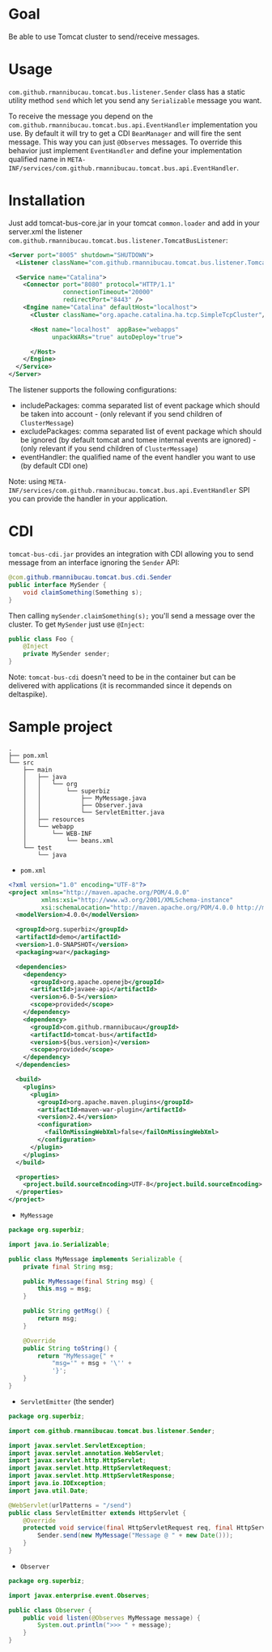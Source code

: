 # Goal

Be able to use Tomcat cluster to send/receive messages.

# Usage

`com.github.rmannibucau.tomcat.bus.listener.Sender` class has a static utility method `send`
which let you send any `Serializable` message you want.

To receive the message you depend on the `com.github.rmannibucau.tomcat.bus.api.EventHandler`
implementation you use. By default it will try to get a CDI `BeanManager` and will fire the sent message.
This way you can just `@Observes` messages. To override this behavior just implement `EventHandler`
and define your implementation qualified name in `META-INF/services/com.github.rmannibucau.tomcat.bus.api.EventHandler`.

# Installation

Just add tomcat-bus-core.jar in your tomcat `common.loader` and add in your server.xml the listener
`com.github.rmannibucau.tomcat.bus.listener.TomcatBusListener`:

```xml
<Server port="8005" shutdown="SHUTDOWN">
  <Listener className="com.github.rmannibucau.tomcat.bus.listener.TomcatBusListener" />

  <Service name="Catalina">
    <Connector port="8080" protocol="HTTP/1.1"
               connectionTimeout="20000"
               redirectPort="8443" />
    <Engine name="Catalina" defaultHost="localhost">
      <Cluster className="org.apache.catalina.ha.tcp.SimpleTcpCluster"/>

      <Host name="localhost"  appBase="webapps"
            unpackWARs="true" autoDeploy="true">

      </Host>
    </Engine>
  </Service>
</Server>

```

The listener supports the following configurations:

* includePackages: comma separated list of event package which should be taken into account - (only relevant if you send children of `ClusterMessage`)
* excludePackages: comma separated list of event package which should be ignored (by default tomcat and tomee internal events are ignored) - (only relevant if you send children of `ClusterMessage`)
* eventHandler: the qualified name of the event handler you want to use (by default CDI one)

Note: using `META-INF/services/com.github.rmannibucau.tomcat.bus.api.EventHandler` SPI you can provide the handler in your application.

# CDI

`tomcat-bus-cdi.jar` provides an integration with CDI allowing you to send message from an interface ignoring the `Sender` API:

```java
@com.github.rmannibucau.tomcat.bus.cdi.Sender
public interface MySender {
    void claimSomething(Something s);
}
```

Then calling `mySender.claimSomething(s);` you'll send a message over the cluster. To get `MySender`
just use `@Inject`:

```java
public class Foo {
    @Inject
    private MySender sender;
}
```

Note: `tomcat-bus-cdi` doesn't need to be in the container but can be delivered with applications (it is recommanded since it depends on deltaspike).

# Sample project

```
.
├── pom.xml
└── src
    ├── main
    │   ├── java
    │   │   └── org
    │   │       └── superbiz
    │   │           ├── MyMessage.java
    │   │           ├── Observer.java
    │   │           └── ServletEmitter.java
    │   ├── resources
    │   └── webapp
    │       └── WEB-INF
    │           └── beans.xml
    └── test
        └── java
```

* `pom.xml`

```xml
<?xml version="1.0" encoding="UTF-8"?>
<project xmlns="http://maven.apache.org/POM/4.0.0"
         xmlns:xsi="http://www.w3.org/2001/XMLSchema-instance"
         xsi:schemaLocation="http://maven.apache.org/POM/4.0.0 http://maven.apache.org/xsd/maven-4.0.0.xsd">
  <modelVersion>4.0.0</modelVersion>

  <groupId>org.superbiz</groupId>
  <artifactId>demo</artifactId>
  <version>1.0-SNAPSHOT</version>
  <packaging>war</packaging>

  <dependencies>
    <dependency>
      <groupId>org.apache.openejb</groupId>
      <artifactId>javaee-api</artifactId>
      <version>6.0-5</version>
      <scope>provided</scope>
    </dependency>
    <dependency>
      <groupId>com.github.rmannibucau</groupId>
      <artifactId>tomcat-bus</artifactId>
      <version>${bus.version}</version>
      <scope>provided</scope>
    </dependency>
  </dependencies>

  <build>
    <plugins>
      <plugin>
        <groupId>org.apache.maven.plugins</groupId>
        <artifactId>maven-war-plugin</artifactId>
        <version>2.4</version>
        <configuration>
          <failOnMissingWebXml>false</failOnMissingWebXml>
        </configuration>
      </plugin>
    </plugins>
  </build>

  <properties>
    <project.build.sourceEncoding>UTF-8</project.build.sourceEncoding>
  </properties>
</project>
```

* `MyMessage`

```java
package org.superbiz;

import java.io.Serializable;

public class MyMessage implements Serializable {
    private final String msg;

    public MyMessage(final String msg) {
        this.msg = msg;
    }

    public String getMsg() {
        return msg;
    }

    @Override
    public String toString() {
        return "MyMessage{" +
            "msg='" + msg + '\'' +
            '}';
    }
}

```

* `ServletEmitter` (the sender)

```java
package org.superbiz;

import com.github.rmannibucau.tomcat.bus.listener.Sender;

import javax.servlet.ServletException;
import javax.servlet.annotation.WebServlet;
import javax.servlet.http.HttpServlet;
import javax.servlet.http.HttpServletRequest;
import javax.servlet.http.HttpServletResponse;
import java.io.IOException;
import java.util.Date;

@WebServlet(urlPatterns = "/send")
public class ServletEmitter extends HttpServlet {
    @Override
    protected void service(final HttpServletRequest req, final HttpServletResponse resp) throws ServletException, IOException {
        Sender.send(new MyMessage("Message @ " + new Date()));
    }
}
```

* `Observer`

```java
package org.superbiz;

import javax.enterprise.event.Observes;

public class Observer {
    public void listen(@Observes MyMessage message) {
        System.out.println(">>> " + message);
    }
}
```
